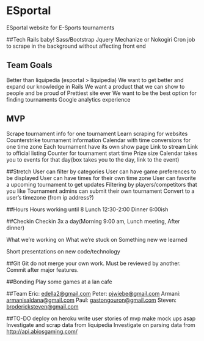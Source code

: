 # ESportal
ESportal website for E-Sports tournaments

##Tech
Rails baby!
Sass/Bootstrap
Jquery
Mechanize or Nokogiri
Cron job to scrape in the background without affecting front end

## Team Goals
Better than liquipedia (esportal > liquipedia)
We want to get better and expand our knowledge in Rails
We want a product that we can show to people and be proud of
Prettiest site ever
We want to be the best option for finding tournaments
Google analytics experience

## MVP
Scrape tournament info for one tournament
Learn scraping for websites
Counterstrike tournament information
Calendar with time conversions for one time zone
Each tournament have its own show page
Link to stream
Link to official listing
Counter for tournament start time
Prize size
Calendar takes you to events for that day(box takes you to the day, link to the event)




##Stretch
User can filter by categories
User can have game preferences to be displayed
User can have times for their own time zone
User can favorite a upcoming tournament to get updates
Filtering by players/competitors that you like
Tournament admins can submit their own tournament
Convert to a user’s timezone (from ip address?)

##Hours
Hours working until 8
Lunch 12:30-2:00
Dinner 6:00ish

##Checkin
Checkin 3x a day(Morning 9:00 am, Lunch meeting, After dinner)

What we’re working on
What we’re stuck on
Something new we learned


Short presentations on new code/technology

##Git
Git do not merge your own work.
Must be reviewed by another.
Commit after major features.


##Bonding
Play some games at a lan cafe


##Team
Eric: edella2@gmail.com
Peter: pjwiebe@gmail.com
Armani: armanisaldana@gmail.com
Paul: gastongouron@gmail.com
Steven: brodericksteven@gmail.com


##TO-DO
deploy on heroku
write user stories of mvp
make mock ups asap
Investigate and scrap data from liquipedia
Investigate on parsing data from http://api.abiosgaming.com/